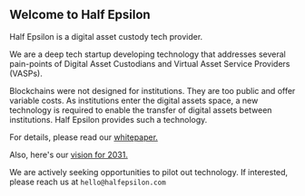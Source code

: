 ## Welcome to Half Epsilon

Half Epsilon is a digital asset custody tech provider. 

We are a deep tech startup developing technology that addresses several pain-points of Digital Asset Custodians and Virtual Asset Service Providers (VASPs). 


Blockchains were not designed for institutions. They are too public and offer variable costs. As institutions enter the digital assets space, a new technology is required to enable the transfer of digital assets between institutions. Half Epsilon provides such a technology.

For details, please read our [whitepaper.](DACTSv1.pdf) 

Also, here's our [vision for 2031.](2031.pdf) 

We are actively seeking opportunities to pilot out technology. If interested, please reach us at ```hello@halfepsilon.com```
